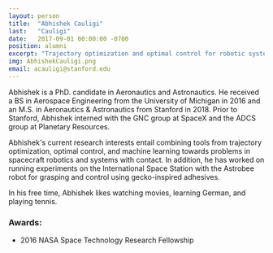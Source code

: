 ```yaml
---
layout: person
title:  "Abhishek Cauligi"
last:   "Cauligi"
date:   2017-09-01 00:00:00 -0700
position: alumni
excerpt: "Trajectory optimization and optimal control for robotic systems"
img: AbhishekCauligi.png
email: acauligi@stanford.edu
---
```


Abhishek is a PhD. candidate in Aeronautics and Astronautics. He received a BS in Aerospace Engineering from the University of Michigan in 2016 and an M.S. in Aeronautics & Astronautics from Stanford in 2018. Prior to Stanford, Abhishek interned with the GNC group at SpaceX and the ADCS group at Planetary Resources.

Abhishek's current research interests entail combining tools from trajectory optimization, optimal control, and machine learning towards problems in spacecraft robotics and systems with contact. In addition, he has worked on running experiments on the International Space Station with the Astrobee robot for grasping and control using gecko-inspired adhesives. 

In his free time, Abhishek likes watching movies, learning German, and playing tennis.

### Awards:
- 2016 NASA Space Technology Research Fellowship